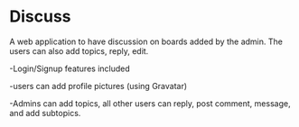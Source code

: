 # Discuss
A web application to have discussion on boards added by the admin. The users can also add topics, reply, edit. 

-Login/Signup features included

-users can add profile pictures (using Gravatar)

-Admins can add topics, all other users can reply, post comment, message, and add subtopics.
